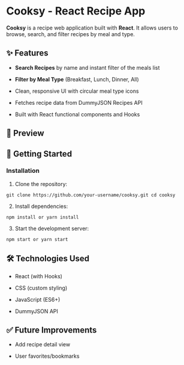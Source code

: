Cooksy - React Recipe App
=========================

**Cooksy** is a recipe web application built with **React**. It allows users to browse, search, and filter recipes by meal and type.

✨ Features
----------

-   **Search Recipes** by name and instant filter of the meals list

-   **Filter by Meal Type** (Breakfast, Lunch, Dinner, All)

-   Clean, responsive UI with circular meal type icons

-   Fetches recipe data from DummyJSON Recipes API

-   Built with React functional components and Hooks

📸 Preview
----------

<!-- Replace with an actual screenshot or GIF if available -->

🚀 Getting Started
------------------

### Installation

1.  Clone the repository:


`git clone https://github.com/your-username/cooksy.git
cd cooksy`

2.  Install dependencies:

`npm install
or
yarn install`

3.  Start the development server:


`npm start
or
yarn start`


🛠️ Technologies Used
---------------------

-   React (with Hooks)

-   CSS (custom styling)

-   JavaScript (ES6+)

-   DummyJSON API


✅ Future Improvements
---------------------

-   Add recipe detail view

-   User favorites/bookmarks
